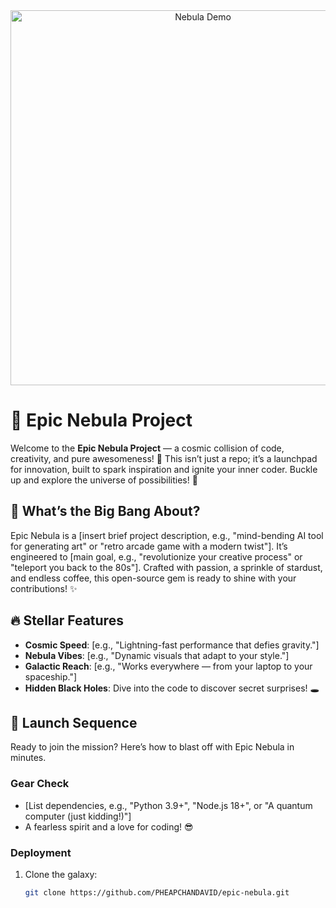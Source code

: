 <!---
PHEAPCHANDAVID/PHEAPCHANDAVID is a ✨ special ✨ repository because its `README.md` (this file) appears on your GitHub profile.
You can click the Preview link to take a look at your changes.
--->
<div align="center">
  <img src="./Code Hacking GIF by Pizza Ninjas.gif" alt="Nebula Demo" width="600"/>
</div>

# 🌌 Epic Nebula Project

Welcome to the **Epic Nebula Project** — a cosmic collision of code, creativity, and pure awesomeness! 🚀 This isn’t just a repo; it’s a launchpad for innovation, built to spark inspiration and ignite your inner coder. Buckle up and explore the universe of possibilities! 🌠

## 🌟 What’s the Big Bang About?

Epic Nebula is a [insert brief project description, e.g., "mind-bending AI tool for generating art" or "retro arcade game with a modern twist"]. It’s engineered to [main goal, e.g., "revolutionize your creative process" or "teleport you back to the 80s"]. Crafted with passion, a sprinkle of stardust, and endless coffee, this open-source gem is ready to shine with your contributions! ✨

## 🔥 Stellar Features

- **Cosmic Speed**: [e.g., "Lightning-fast performance that defies gravity."]
- **Nebula Vibes**: [e.g., "Dynamic visuals that adapt to your style."]
- **Galactic Reach**: [e.g., "Works everywhere — from your laptop to your spaceship."]
- **Hidden Black Holes**: Dive into the code to discover secret surprises! 🕳️

## 🚀 Launch Sequence

Ready to join the mission? Here’s how to blast off with Epic Nebula in minutes.

### Gear Check

- [List dependencies, e.g., "Python 3.9+", "Node.js 18+", or "A quantum computer (just kidding!)"]
- A fearless spirit and a love for coding! 😎

### Deployment

1. Clone the galaxy:
   ```bash
   git clone https://github.com/PHEAPCHANDAVID/epic-nebula.git
   ```
